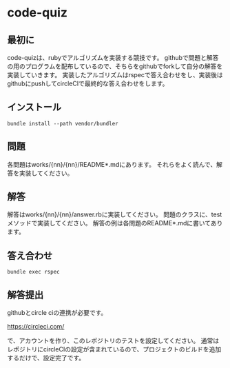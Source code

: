# code-quiz

## 最初に
code-quizは、rubyでアルゴリズムを実装する競技です。
githubで問題と解答の用のプログラムを配布しているので、そちらをgithubでforkして自分の解答を実装していきます。
実装したアルゴリズムはrspecで答え合わせをし、実装後はgithubにpushしてcircleCIで最終的な答え合わせをします。

## インストール

`bundle install --path vendor/bundler`

## 問題
各問題はworks/{nn}/{nn}/README*.mdにあります。
それらをよく読んで、解答を実装してください。

## 解答

解答はworks/{nn}/{nn}/answer.rbに実装してください。
問題のクラスに、testメソッドで実装してください。
解答の例は各問題のREADME*.mdに書いてあります。

## 答え合わせ

`bundle exec rspec`

## 解答提出

githubとcircle ciの連携が必要です。

https://circleci.com/

で、アカウントを作り、このレポジトリのテストを設定してください。
通常はレポジトリにcircleCIの設定が含まれているので、プロジェクトのビルドを追加するだけで、設定完了です。